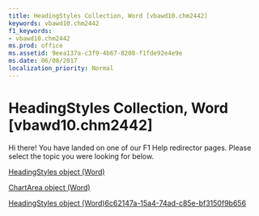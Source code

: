 ```yaml
---
title: HeadingStyles Collection, Word [vbawd10.chm2442]
keywords: vbawd10.chm2442
f1_keywords:
- vbawd10.chm2442
ms.prod: office
ms.assetid: 9eea137a-c3f9-4b67-8208-f1fde92e4e9e
ms.date: 06/08/2017
localization_priority: Normal
---
```



# HeadingStyles Collection, Word [vbawd10.chm2442]

Hi there! You have landed on one of our F1 Help redirector pages. Please select the topic you were looking for below.

[HeadingStyles object (Word)](http://msdn.microsoft.com/library/be882a12-1264-8f7e-415b-b8bcbf28e703%28Office.15%29.aspx)

[ChartArea object (Word)](http://msdn.microsoft.com/library/7b3384df-f331-033d-4dfa-ee2ff26111c6%28Office.15%29.aspx)

[HeadingStyles object (Word)6c62147a-15a4-74ad-c85e-bf3150f9b656](http://msdn.microsoft.com/library/6c62147a-15a4-74ad-c85e-bf3150f9b656%28Office.15%29.aspx)

